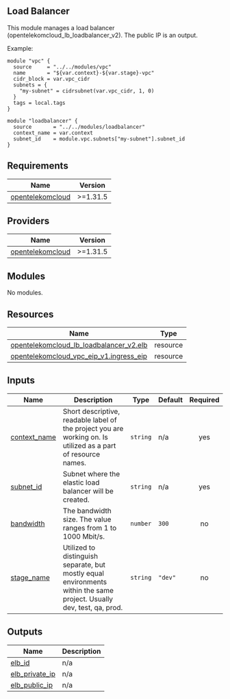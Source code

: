## Load Balancer

This module manages a load balancer (opentelekomcloud_lb_loadbalancer_v2). The public IP is an output.

Example:
```
module "vpc" {
  source     = "../../modules/vpc"
  name       = "${var.context}-${var.stage}-vpc"
  cidr_block = var.vpc_cidr
  subnets = {
    "my-subnet" = cidrsubnet(var.vpc_cidr, 1, 0)
  }
  tags = local.tags
}

module "loadbalancer" {
  source       = "../../modules/loadbalancer"
  context_name = var.context
  subnet_id    = module.vpc.subnets["my-subnet"].subnet_id
}
```

<!-- BEGIN_TF_DOCS -->
## Requirements

| Name | Version |
|------|---------|
| <a name="requirement_opentelekomcloud"></a> [opentelekomcloud](#requirement\_opentelekomcloud) | >=1.31.5 |

## Providers

| Name | Version |
|------|---------|
| <a name="provider_opentelekomcloud"></a> [opentelekomcloud](#provider\_opentelekomcloud) | >=1.31.5 |

## Modules

No modules.

## Resources

| Name | Type |
|------|------|
| [opentelekomcloud_lb_loadbalancer_v2.elb](https://registry.terraform.io/providers/opentelekomcloud/opentelekomcloud/latest/docs/resources/lb_loadbalancer_v2) | resource |
| [opentelekomcloud_vpc_eip_v1.ingress_eip](https://registry.terraform.io/providers/opentelekomcloud/opentelekomcloud/latest/docs/resources/vpc_eip_v1) | resource |

## Inputs

| Name | Description | Type | Default | Required |
|------|-------------|------|---------|:--------:|
| <a name="input_context_name"></a> [context\_name](#input\_context\_name) | Short descriptive, readable label of the project you are working on. Is utilized as a part of resource names. | `string` | n/a | yes |
| <a name="input_subnet_id"></a> [subnet\_id](#input\_subnet\_id) | Subnet where the elastic load balancer will be created. | `string` | n/a | yes |
| <a name="input_bandwidth"></a> [bandwidth](#input\_bandwidth) | The bandwidth size. The value ranges from 1 to 1000 Mbit/s. | `number` | `300` | no |
| <a name="input_stage_name"></a> [stage\_name](#input\_stage\_name) | Utilized to distinguish separate, but mostly equal environments within the same project. Usually dev, test, qa, prod. | `string` | `"dev"` | no |

## Outputs

| Name | Description |
|------|-------------|
| <a name="output_elb_id"></a> [elb\_id](#output\_elb\_id) | n/a |
| <a name="output_elb_private_ip"></a> [elb\_private\_ip](#output\_elb\_private\_ip) | n/a |
| <a name="output_elb_public_ip"></a> [elb\_public\_ip](#output\_elb\_public\_ip) | n/a |
<!-- END_TF_DOCS -->

